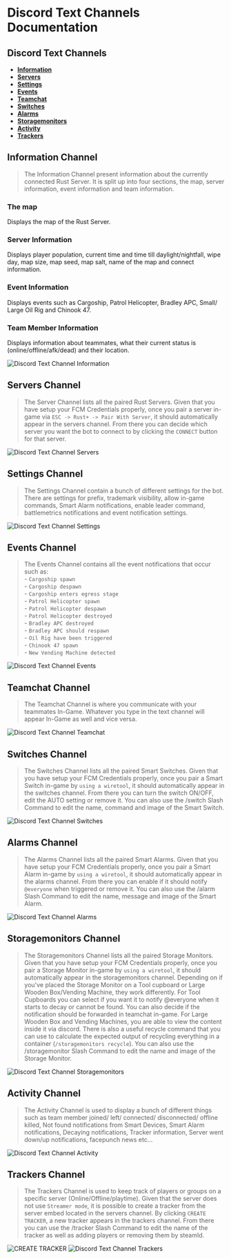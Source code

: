 # Discord Text Channels Documentation

## Discord Text Channels

* [**Information**](discord_text_channels.md#information-channel)
* [**Servers**](discord_text_channels.md#servers-channel)
* [**Settings**](discord_text_channels.md#settings-channel)
* [**Events**](discord_text_channels.md#events-channel)
* [**Teamchat**](discord_text_channels.md#teamchat-channel)
* [**Switches**](discord_text_channels.md#switches-channel)
* [**Alarms**](discord_text_channels.md#alarms-channel)
* [**Storagemonitors**](discord_text_channels.md#storagemonitors-channel)
* [**Activity**](discord_text_channels.md#activity-channel)
* [**Trackers**](discord_text_channels.md#trackers-channel)


## Information Channel

> The Information Channel present information about the currently connected Rust Server. It is split up into four sections, the map, server information, event information and team information.

### The map

Displays the map of the Rust Server.

### Server Information

Displays player population, current time and time till daylight/nightfall, wipe day, map size, map seed, map salt, name of the map and connect information.

### Event Information

Displays events such as Cargoship, Patrol Helicopter, Bradley APC, Small/ Large Oil Rig and Chinook 47.

### Team Member Information

Displays information about teammates, what their current status is (online/offline/afk/dead) and their location.

![Discord Text Channel Information](images/information_channel.png)


## Servers Channel

> The Server Channel lists all the paired Rust Servers. Given that you have setup your FCM Credentials properly, once you pair a server in-game via `ESC -> Rust+ -> Pair With Server`, it should automatically appear in the servers channel. From there you can decide which server you want the bot to connect to by clicking the `CONNECT` button for that server.

![Discord Text Channel Servers](images/servers_channel.png)


## Settings Channel

> The Settings Channel contain a bunch of different settings for the bot. There are settings for prefix, trademark visibility, allow in-game commands, Smart Alarm notifications, enable leader command, battlemetrics notifications and event notification settings.

![Discord Text Channel Settings](images/settings_channel.png)


## Events Channel

> The Events Channel contains all the event notifications that occur such as:
<br>- `Cargoship spawn`
<br>- `Cargoship despawn`
<br>- `Cargoship enters egress stage`
<br>- `Patrol Helicopter spawn`
<br>- `Patrol Helicopter despawn`
<br>- `Patrol Helicopter destroyed`
<br>- `Bradley APC destroyed`
<br>- `Bradley APC should respawn`
<br>- `Oil Rig have been triggered`
<br>- `Chinook 47 spawn`
<br>- `New Vending Machine detected`

![Discord Text Channel Events](images/events_channel.png)


## Teamchat Channel

> The Teamchat Channel is where you communicate with your teammates In-Game. Whatever you type in the text channel will appear In-Game as well and vice versa.

![Discord Text Channel Teamchat](images/teamchat_channel.png)


## Switches Channel

> The Switches Channel lists all the paired Smart Switches. Given that you have setup your FCM Credentials properly, once you pair a Smart Switch in-game by `using a wiretool`, it should automatically appear in the switches channel. From there you can turn the switch ON/OFF, edit the AUTO setting or remove it. You can also use the /switch Slash Command to edit the name, command and image of the Smart Switch.

![Discord Text Channel Switches](images/switches_channel.png)


## Alarms Channel

> The Alarms Channel lists all the paired Smart Alarms. Given that you have setup your FCM Credentials properly, once you pair a Smart Alarm in-game by `using a wiretool`, it should automatically appear in the alarms channel. From there you can enable if it should notify `@everyone` when triggered or remove it. You can also use the /alarm Slash Command to edit the name, message and image of the Smart Alarm.


![Discord Text Channel Alarms](images/alarms_channel.png)


## Storagemonitors Channel

> The Storagemonitors Channel lists all the paired Storage Monitors. Given that you have setup your FCM Credentials properly, once you pair a Storage Monitor in-game by `using a wiretool`, it should automatically appear in the storagemonitors channel. Depending on if you've placed the Storage Monitor on a Tool cupboard or Large Wooden Box/Vending Machine, they work differently. For Tool Cupboards you can select if you want it to notify @everyone when it starts to decay or cannot be found. You can also decide if the notification should be forwarded in teamchat in-game. For Large Wooden Box and Vending Machines, you are able to view the content inside it via discord. There is also a useful recycle command that you can use to calculate the expected output of recycling everything in a container (`/storagemonitors recycle`). You can also use the /storagemonitor Slash Command to edit the name and image of the Storage Monitor.

![Discord Text Channel Storagemonitors](images/storagemonitors_channel.png)


## Activity Channel

> The Activity Channel is used to display a bunch of different things such as team member joined/ left/ connected/ disconnected/ offline killed, Not found notifications from Smart Devices, Smart Alarm notifications, Decaying notifications, Tracker information, Server went down/up notifications, facepunch news etc...

![Discord Text Channel Activity](images/activity_channel.png)


## Trackers Channel

> The Trackers Channel is used to keep track of players or groups on a specific server (Online/Offline/playtime). Given that the server does not use `Streamer mode`, it is possible to create a tracker from the server embed located in the servers channel. By clicking `CREATE TRACKER`, a new tracker appears in the trackers channel. From there you can use the /tracker Slash Command to edit the name of the tracker as well as adding players or removing them by steamId.

![CREATE TRACKER](images/tracker_create.png)
![Discord Text Channel Trackers](images/trackers_channel.png)